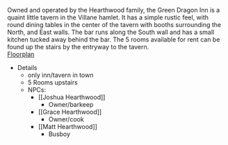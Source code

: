 Owned and operated by the Hearthwood family, the Green Dragon Inn is a quaint little tavern in the Villane hamlet. It has a simple rustic feel, with round dining tables in the center of the tavern with booths surrounding the North, and East walls. The bar runs along the South wall and has a small kitchen tucked away behind the bar. The 5 rooms available for rent can be found up the stairs by the entryway to the tavern.  
[Floorplan](https://app.diagrams.net/#G1gGA-m1l_nLrwEZBtsEu47BZjqZOfTvza#%7B%22pageId%22%3A%229VSnPIKkAjjG8BRL62ZE%22%7D)

- Details
	- only inn/tavern in town
	- 5 Rooms upstairs
	- NPCs:
	    - [[Joshua Hearthwood]]
		    - Owner/barkeep
	    - [[Grace Hearthwood]]
		    - Owner/cook
	    - [[Matt Hearthwood]]
		    - Busboy